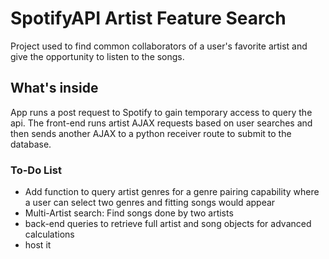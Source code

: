 # SpotifyAPI Artist Feature Search

Project used to find common collaborators of a user's favorite artist and give the opportunity to listen to the songs. 

## What's inside

App runs a post request to Spotify to gain temporary access to query the api. The front-end runs artist AJAX requests based on user searches and then sends another AJAX to a python receiver route to submit to the database.

### To-Do List

* Add function to query artist genres for a genre pairing capability where a user can select two genres and fitting songs would appear
* Multi-Artist search: Find songs done by two artists
* back-end queries to retrieve full artist and song objects for advanced calculations
* host it